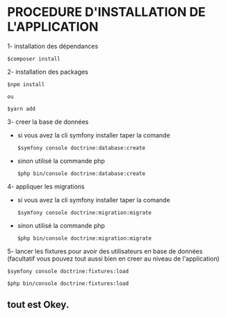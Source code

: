 # PROCEDURE D'INSTALLATION DE L'APPLICATION

1- installation des dépendances

    $composer install

2- installation des packages 

    $npm install

    ou 

    $yarn add

3- creer la base de données 

- si vous avez la cli symfony installer taper la comande

    `$symfony console doctrine:database:create`

- sinon utilisé la commande php

    `$php bin/console doctrine:database:create`

4- appliquer les migrations

- si vous avez la cli symfony installer taper la comande

    `$symfony console doctrine:migration:migrate`

- sinon utilisé la commande php

    `$php bin/console doctrine:migration:migrate`

5- lancer les fixtures pour avoir des utilisateurs en base de données (facultatif vous pouvez tout aussi bien en creer au niveau de l'application)

    $symfony console doctrine:fixtures:load

    $php bin/console doctrine:fixtures:load


## tout est Okey.



